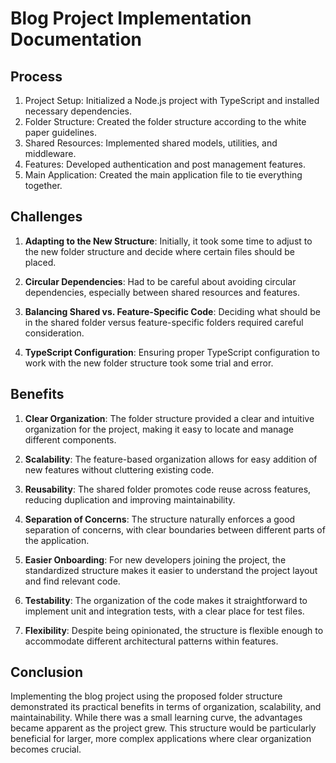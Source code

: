 # Blog Project Implementation Documentation

## Process

1. Project Setup: Initialized a Node.js project with TypeScript and installed necessary dependencies.
2. Folder Structure: Created the folder structure according to the white paper guidelines.
3. Shared Resources: Implemented shared models, utilities, and middleware.
4. Features: Developed authentication and post management features.
5. Main Application: Created the main application file to tie everything together.

## Challenges

1. **Adapting to the New Structure**: Initially, it took some time to adjust to the new folder structure and decide where certain files should be placed.

2. **Circular Dependencies**: Had to be careful about avoiding circular dependencies, especially between shared resources and features.

3. **Balancing Shared vs. Feature-Specific Code**: Deciding what should be in the shared folder versus feature-specific folders required careful consideration.

4. **TypeScript Configuration**: Ensuring proper TypeScript configuration to work with the new folder structure took some trial and error.

## Benefits

1. **Clear Organization**: The folder structure provided a clear and intuitive organization for the project, making it easy to locate and manage different components.

2. **Scalability**: The feature-based organization allows for easy addition of new features without cluttering existing code.

3. **Reusability**: The shared folder promotes code reuse across features, reducing duplication and improving maintainability.

4. **Separation of Concerns**: The structure naturally enforces a good separation of concerns, with clear boundaries between different parts of the application.

5. **Easier Onboarding**: For new developers joining the project, the standardized structure makes it easier to understand the project layout and find relevant code.

6. **Testability**: The organization of the code makes it straightforward to implement unit and integration tests, with a clear place for test files.

7. **Flexibility**: Despite being opinionated, the structure is flexible enough to accommodate different architectural patterns within features.

## Conclusion

Implementing the blog project using the proposed folder structure demonstrated its practical benefits in terms of organization, scalability, and maintainability. While there was a small learning curve, the advantages became apparent as the project grew. This structure would be particularly beneficial for larger, more complex applications where clear organization becomes crucial.
